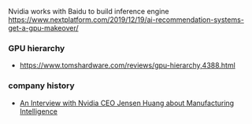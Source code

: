 
Nvidia works with Baidu to build inference engine
https://www.nextplatform.com/2019/12/19/ai-recommendation-systems-get-a-gpu-makeover/


### GPU hierarchy
* https://www.tomshardware.com/reviews/gpu-hierarchy,4388.html


### company history
* [An Interview with Nvidia CEO Jensen Huang about Manufacturing Intelligence](https://stratechery.com/2022/an-interview-with-nvidia-ceo-jensen-huang-about-manufacturing-intelligence/)
